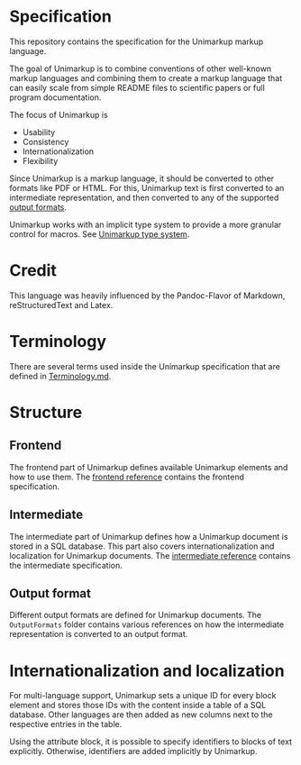 # Specification

This repository contains the specification for the Unimarkup markup language.

The goal of Unimarkup is to combine conventions of other well-known markup languages and combining them to create a markup language that can easily scale from simple README files to scientific papers or full program documentation.

The focus of Unimarkup is

- Usability
- Consistency
- Internationalization
- Flexibility

Since Unimarkup is a markup language, it should be converted to other formats like PDF or HTML. For this, Unimarkup text is first converted to an intermediate representation, and then converted to any of the supported [output formats](Unimarkup_Language_ReferenceManual.md).

Unimarkup works with an implicit type system to provide a more granular control for macros.
See [Unimarkup type system](Unimarkup_Language_ReferenceManual.md).

# Credit

This language was heavily influenced by the Pandoc-Flavor of Markdown, reStructuredText and Latex.

# Terminology

There are several terms used inside the Unimarkup specification that are defined in [Terminology.md](Terminology.md).

# Structure 
## Frontend

The frontend part of Unimarkup defines available Unimarkup elements and how to use them.
The [frontend reference](Frontend_Reference.md) contains the frontend specification.

## Intermediate

The intermediate part of Unimarkup defines how a Unimarkup document is stored in a SQL database.
This part also covers internationalization and localization for Unimarkup documents.
The [intermediate reference](Intermediate_Reference.md) contains the intermediate specification.

## Output format

Different output formats are defined for Unimarkup documents.
The `OutputFormats` folder contains various references on how the intermediate representation is converted to an output format.

# Internationalization and localization

For multi-language support, Unimarkup sets a unique ID for every block element and stores those IDs with the content inside a table of a SQL database.
Other languages are then added as new columns next to the respective entries in the table.

Using the attribute block, it is possible to specify identifiers to blocks of text explicitly. Otherwise, identifiers are added implicitly by Unimarkup.
